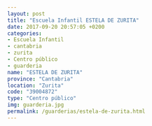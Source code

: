```yaml
---
layout: post
title: "Escuela Infantil ESTELA DE ZURITA"
date: 2017-09-20 20:57:05 +0200
categories:
- Escuela Infantil
- cantabria
- zurita
- Centro público
- guarderia
name: "ESTELA DE ZURITA"
province: "Cantabria"
location: "Zurita"
code: "39004872"
type: "Centro público"
img: guarderia.jpg
permalink: /guarderias/estela-de-zurita.html
---
```

